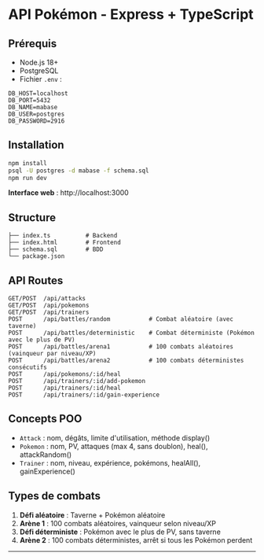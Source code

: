 # API Pokémon - Express + TypeScript

## Prérequis

- Node.js 18+
- PostgreSQL
- Fichier `.env` :
```
DB_HOST=localhost
DB_PORT=5432
DB_NAME=mabase
DB_USER=postgres
DB_PASSWORD=2916
```

## Installation

```bash
npm install
psql -U postgres -d mabase -f schema.sql
npm run dev
```

**Interface web** : http://localhost:3000

## Structure

```
├── index.ts          # Backend
├── index.html        # Frontend
├── schema.sql        # BDD
└── package.json
```

## API Routes

```
GET/POST  /api/attacks
GET/POST  /api/pokemons
GET/POST  /api/trainers
POST      /api/battles/random           # Combat aléatoire (avec taverne)
POST      /api/battles/deterministic    # Combat déterministe (Pokémon avec le plus de PV)
POST      /api/battles/arena1           # 100 combats aléatoires (vainqueur par niveau/XP)
POST      /api/battles/arena2           # 100 combats déterministes consécutifs
POST      /api/pokemons/:id/heal
POST      /api/trainers/:id/add-pokemon
POST      /api/trainers/:id/heal
POST      /api/trainers/:id/gain-experience
```

## Concepts POO

- `Attack` : nom, dégâts, limite d'utilisation, méthode display()
- `Pokemon` : nom, PV, attaques (max 4, sans doublon), heal(), attackRandom()
- `Trainer` : nom, niveau, expérience, pokémons, healAll(), gainExperience()

## Types de combats

1. **Défi aléatoire** : Taverne + Pokémon aléatoire
2. **Arène 1** : 100 combats aléatoires, vainqueur selon niveau/XP
3. **Défi déterministe** : Pokémon avec le plus de PV, sans taverne
4. **Arène 2** : 100 combats déterministes, arrêt si tous les Pokémon perdent

---


